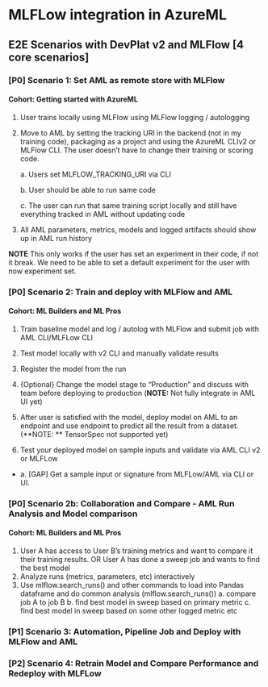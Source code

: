 # MLFLow integration in AzureML
## E2E Scenarios with DevPlat v2 and MLFlow [4 core scenarios]

### [P0] Scenario 1: Set AML as remote store with MLFlow 
#### Cohort: Getting started with AzureML

1)	User trains locally using MLFlow using MLFlow logging / autologging

2)	Move to AML by setting the tracking URI in the backend (not in my training code), packaging as a project and using the AzureML CLIv2 or MLFlow CLI. The user doesn’t have to change their training or scoring code.

    a.	Users set MLFLOW_TRACKING_URI via CLI

    b.	User should be able to run same code
	
    c.	The user can run that same training script locally and still have everything tracked in AML without updating code

3)	All AML parameters, metrics, models and logged artifacts should show up in AML run history

**NOTE** This only works if the user has set an experiment in their code, if not it break. We need to be able to set a default experiment for the user with now experiment set.

### [P0] Scenario 2: Train and deploy with MLFlow and AML
#### Cohort: ML Builders and ML Pros
1)	Train baseline model and log / autolog with MLFlow and submit job with AML CLI/MLFLow CLI

2)	Test model locally with v2 CLI and manually validate results

3)	Register the model from the run 

4)	{Optional} Change the model stage to “Production” and discuss with team before deploying to production (**NOTE:** Not fully integrate in AML UI yet)
    
5)	After user is satisfied with the model, deploy model on AML to an endpoint and use endpoint to predict all the result from a dataset. (**NOTE: ** TensorSpec not supported yet)

6)	Test your deployed model on sample inputs and validate via AML CLI v2 or MLFLow
- 	a.	[GAP] Get a sample input or signature from MLFLow/AML via CLI or UI. 

### [P0] Scenario 2b: Collaboration and Compare - AML Run Analysis and Model comparison
#### Cohort: ML Builders and ML Pros 
1.	User A has access to User B’s training metrics and want to compare it their training results. OR User A has done a sweep job and wants to find the best model
2.	Analyze runs (metrics, parameters, etc) interactively 
3.	Use mlflow.search_runs() and other commands to load into Pandas dataframe and do common analysis (mlflow.search_runs())
	a.	compare job A to job B
	b.	find best model in sweep based on primary metric
	c.	find best model in sweep based on some other logged metric etc
  
 ### [P1] Scenario 3: Automation, Pipeline Job and Deploy with MLFlow and AML
 ### [P2] Scenario 4: Retrain Model and Compare Performance and Redeploy with MLFLow 
